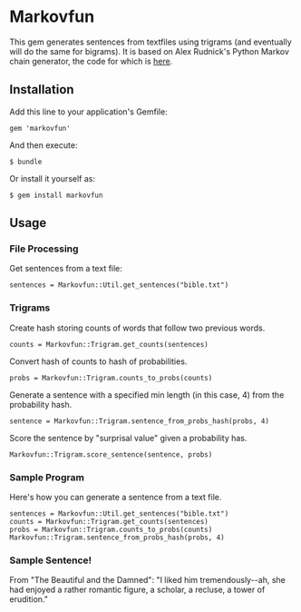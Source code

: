 # Markovfun

This gem generates sentences from textfiles using trigrams (and eventually will do the same for bigrams).
It is based on Alex Rudnick's Python Markov chain generator,
the code for which is [here](https://github.com/alexrudnick/hackerschool-demos/tree/master/ngrams).

## Installation

Add this line to your application's Gemfile:

    gem 'markovfun'

And then execute:

    $ bundle

Or install it yourself as:

    $ gem install markovfun

## Usage

### File Processing

Get sentences from a text file:

`sentences = Markovfun::Util.get_sentences("bible.txt")`

### Trigrams

Create hash storing counts of words that follow two previous words.

`counts = Markovfun::Trigram.get_counts(sentences)`

Convert hash of counts to hash of probabilities.

`probs = Markovfun::Trigram.counts_to_probs(counts)`

Generate a sentence with a specified min length (in this case, 4) from the probability hash.

`sentence = Markovfun::Trigram.sentence_from_probs_hash(probs, 4)`

Score the sentence by "surprisal value" given a probability has.

`Markovfun::Trigram.score_sentence(sentence, probs)`

### Sample Program

Here's how you can generate a sentence from a text file.

```
sentences = Markovfun::Util.get_sentences("bible.txt")
counts = Markovfun::Trigram.get_counts(sentences)
probs = Markovfun::Trigram.counts_to_probs(counts)
Markovfun::Trigram.sentence_from_probs_hash(probs, 4)
```

### Sample Sentence!

From "The Beautiful and the Damned":
"I liked him tremendously--ah, she had enjoyed a rather romantic figure, a scholar, a recluse, a tower of erudition."
